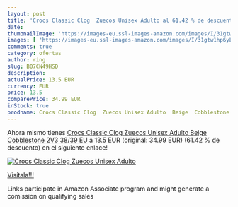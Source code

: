 ```yaml
---
layout: post
title: 'Crocs Classic Clog  Zuecos Unisex Adulto al 61.42 % de descuento'
date: 
thumbnailImage: 'https://images-eu.ssl-images-amazon.com/images/I/31gtw1hp6yL._SL200_.jpg'
images: [ 'https://images-eu.ssl-images-amazon.com/images/I/31gtw1hp6yL._SL200_.jpg' ]
comments: true
category: ofertas
author: ring
slug: B07CN49HSD
description:
actualPrice: 13.5 EUR
currency: EUR
price: 13.5
comparePrice: 34.99 EUR
inStock: true
prodname: Crocs Classic Clog  Zuecos Unisex Adulto  Beige  Cobblestone 2V3   38/39 EU
---
```


Ahora mismo tienes [Crocs Classic Clog  Zuecos Unisex Adulto  Beige  Cobblestone 2V3   38/39 EU](https://www.amazon.es/dp/B07CN49HSD/?tag=tolees-21) a 13.5 EUR (original: 34.99 EUR) (61.42 %  de descuento) en el siguiente enlace!

[![Crocs Classic Clog  Zuecos Unisex Adulto](https://images-eu.ssl-images-amazon.com/images/I/31gtw1hp6yL._SL200_.jpg)](https://www.amazon.es/dp/B07CN49HSD/?tag=tolees-21)

[Visítala!!!](https://www.amazon.es/dp/B07CN49HSD/?tag=tolees-21)

Links participate in Amazon Associate program and might generate a comission on qualifying sales
